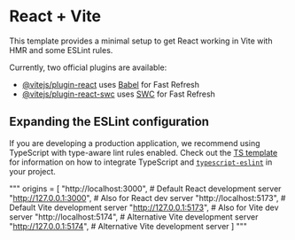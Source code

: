 # React + Vite

This template provides a minimal setup to get React working in Vite with HMR and some ESLint rules.

Currently, two official plugins are available:

- [@vitejs/plugin-react](https://github.com/vitejs/vite-plugin-react/blob/main/packages/plugin-react) uses [Babel](https://babeljs.io/) for Fast Refresh
- [@vitejs/plugin-react-swc](https://github.com/vitejs/vite-plugin-react/blob/main/packages/plugin-react-swc) uses [SWC](https://swc.rs/) for Fast Refresh

## Expanding the ESLint configuration

If you are developing a production application, we recommend using TypeScript with type-aware lint rules enabled. Check out the [TS template](https://github.com/vitejs/vite/tree/main/packages/create-vite/template-react-ts) for information on how to integrate TypeScript and [`typescript-eslint`](https://typescript-eslint.io) in your project.


"""
origins = [
    "http://localhost:3000",    # Default React development server
    "http://127.0.0.1:3000",    # Also for React dev server
    "http://localhost:5173",    # Default Vite development server
    "http://127.0.0.1:5173",    # Also for Vite dev server
    "http://localhost:5174",    # Alternative Vite development server
    "http://127.0.0.1:5174",    # Alternative Vite development server
]
"""